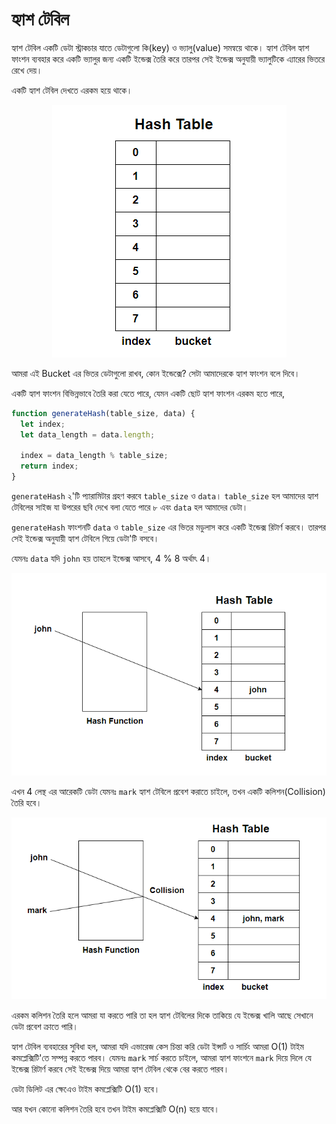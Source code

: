 # হ্যাশ টেবিল

হ্যাশ টেবিল একটি ডেটা স্ট্রাকচার যাতে ডেটাগুলো কি(key) ও ভ্যালু(value) সমন্বয়ে থাকে। হ্যাশ টেবিল হ্যাশ ফাংশন ব্যবহার করে একটি ভ্যালুর জন্য একটি ইন্ডেক্স তৈরি করে তারপর সেই ইন্ডেক্স অনুযায়ী ভ্যালুটিকে এ্যারের ভিতরে রেখে দেয়।

একটি হ্যাশ টেবিল দেখতে এরকম হয়ে থাকে।

<p align="center">
	<img src="./images/hash-table-1.png" alt="Hash Table">
</p>

আমরা এই Bucket এর ভিতর ডেটাগুলো রাখব, কোন ইন্ডেক্সে? সেটা আমাদেরকে হ্যাশ ফাংশন বলে দিবে।

একটি হ্যাশ ফাংশন বিভিন্নভাবে তৈরি করা যেতে পারে, যেমন একটি ছোট হ্যাশ ফাংশন এরকম হতে পারে,

```js
function generateHash(table_size, data) {
  let index;
  let data_length = data.length;

  index = data_length % table_size;
  return index;
}
```

`generateHash` ২'টি প্যারামিটার গ্রহণ করবে `table_size` ও `data`। `table_size` হল আমাদের হ্যাশ টেবিলের সাইজ যা উপরের ছবি দেখে বলা যেতে পারে ৮ এবং `data` হল আমাদের ডেটা।

`generateHash` ফাংশনটি `data` ও `table_size` এর ভিতর মডুলাস করে একটি ইন্ডেক্স রিটার্ণ করবে। তারপর সেই ইন্ডেক্স অনুযায়ী হ্যাশ টেবিলে গিয়ে ডেটা'টি বসবে।

যেমনঃ `data` যদি `john` হয় তাহলে ইন্ডেক্স আসবে, 4 % 8 অর্থাৎ 4।

<p align="center">
	<img src="./images/hash-table-2.png" alt="Hash Table">
</p>

এখন 4 লেন্থ এর আরেকটি ডেটা যেমনঃ `mark` হ্যাশ টেবিলে প্রবেশ করাতে চাইলে, তখন একটি কলিশন(Collision) তৈরি হবে।

<p align="center">
	<img src="./images/hash-table-3.png" alt="Hash Table">
</p>

এরকম কলিশন তৈরি হলে আমরা যা করতে পারি তা হল হ্যাশ টেবিলের দিকে তাকিয়ে যে ইন্ডেক্স খালি আছে সেখানে ডেটা প্রবেশ ক্রাতে পারি।

হ্যাশ টেবিল ব্যবহারের সুবিধা হল, আমরা যদি এভারেজ কেস চিন্তা করি ডেটা ইন্সার্ট ও সার্চিং আমরা O(1) টাইম কমপ্লেক্সিটি'তে সম্পন্ন করতে পারব। যেমনঃ `mark` সার্চ করতে চাইলে, আমরা হ্যাশ ফাংশনে `mark` দিয়ে দিলে যে ইন্ডেক্স রিটার্ণ করবে সেই ইন্ডেক্স দিয়ে আমরা হ্যাশ টেবিল থেকে বের করতে পারব।

ডেটা ডিলিট এর ক্ষেএেও টাইম কমপ্লেক্সিটি O(1) হবে।

আর যখন কোনো কলিশন তৈরি হবে তখন টাইম কমপ্লেক্সিটি O(n) হয়ে যাবে।
